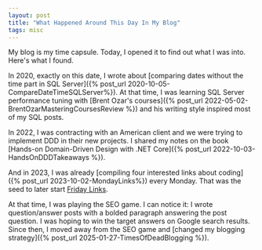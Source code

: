 ```yaml
---
layout: post
title: "What Happened Around This Day In My Blog"
tags: misc
---
```


My blog is my time capsule. Today, I opened it to find out what I was into. Here's what I found.

In 2020, exactly on this date, I wrote about [comparing dates without the time part in SQL Server]({% post_url 2020-10-05-CompareDateTimeSQLServer%}). At that time, I was learning SQL Server performance tuning with [Brent Ozar's courses]({% post_url 2022-05-02-BrentOzarMasteringCoursesReview %}) and his writing style inspired most of my SQL posts.

In 2022, I was contracting with an American client and we were trying to implement DDD in their new projects. I shared my notes on the book [Hands-on Domain-Driven Design with .NET Core]({% post_url 2022-10-03-HandsOnDDDTakeaways %}).

And in 2023, I was already [compiling four interested links about coding]({% post_url 2023-10-02-MondayLinks%}) every Monday. That was the seed to later start [Friday Links](https://fridaylinks.beehiiv.com/subscribe).

At that time, I was playing the SEO game. I can notice it: I wrote question/answer posts with a bolded paragraph answering the post question. I was hoping to win the target answers on Google search results. Since then, I moved away from the SEO game and [changed my blogging strategy]({% post_url 2025-01-27-TimesOfDeadBlogging %}).
